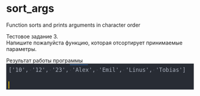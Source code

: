 # sort_args
Function sorts and prints arguments in character order  

Тестовое задание 3.  
Напишите пожалуйста функцию, которая отсортирует принимаемые параметры.  
  
Результат работы программы  
![Pic1!](/pic/pic1.png)